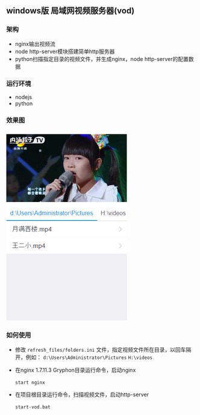 ## windows版 局域网视频服务器(vod)

### 架构

- nginx输出视频流
- node http-server模块搭建简单http服务器
- python扫描指定目录的视频文件，并生成nginx，node http-server的配置数据

### 运行环境

- nodejs
- python

### 效果图

![](screenshot/1.png)


### 如何使用

- 修改 `refresh_files/folders.ini` 文件，指定视频文件所在目录，以回车隔开，例如：
    `d:\Users\Administrator\Pictures`
    `H:\videos`

- 在nginx 1.7.11.3 Gryphon目录运行命令，启动nginx   

    `start nginx`
        
- 在项目根目录运行命令，扫描视频文件，启动http-server

    `start-vod.bat`
